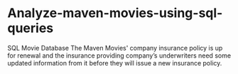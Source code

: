 # Analyze-maven-movies-using-sql-queries
SQL Movie Database The Maven Movies' company insurance policy is up for renewal and the insurance providing company’s underwriters need some updated information from it before they will issue a new insurance policy.
